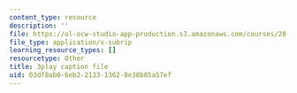 ```yaml
---
content_type: resource
description: ''
file: https://ol-ocw-studio-app-production.s3.amazonaws.com/courses/20-219-becoming-the-next-bill-nye-writing-and-hosting-the-educational-show-january-iap-2015/03df8ab06eb2213313628e38b85a57ef_17uL1VoaWTQ.srt
file_type: application/x-subrip
learning_resource_types: []
resourcetype: Other
title: 3play caption file
uid: 03df8ab0-6eb2-2133-1362-8e38b85a57ef
---
```

